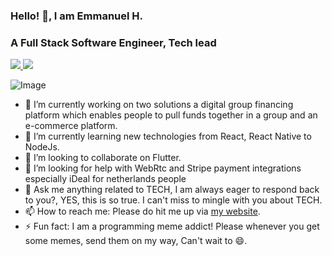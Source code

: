 ### Hello! 👋, I am Emmanuel H.
### A Full Stack Software Engineer, Tech lead

<a href="https://github.com/jstrieb/github-stats">

![](https://github.com/hakoemmy/github-stats/blob/master/generated/overview.svg)
![](https://github.com/hakoemmy/github-stats/blob/master/generated/languages.svg)

</a>


![Image](https://www.masterdc.com/images/photos/best-music-for-programmers.jpg)

- 🔭 I’m currently working on two solutions a digital group financing platform which enables people to pull funds together in a group and an e-commerce platform.
- 🌱 I’m currently learning new technologies from React, React Native to NodeJs.
- 👯 I’m looking to collaborate on Flutter.
- 🤔 I’m looking for help with WebRtc and Stripe payment integrations especially iDeal for netherlands people
- 💬 Ask me anything related to TECH, I am always eager to respond back to you?, YES, this is so true. I can't miss to mingle with you about TECH.
- 📫 How to reach me: Please do hit me up via [my website](https://www.emmanuelhakorimana.me/).
- ⚡ Fun fact: I am a programming meme addict! Please whenever you get some memes, send them on my way, Can't wait to 😄. 

